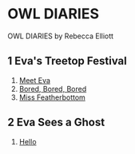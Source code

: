 # OWL DIARIES

OWL DIARIES by Rebecca Elliott

## 1 Eva's Treetop Festival

1. [Meet Eva](01/1)
2. [Bored, Bored, Bored](01/2)
3. [Miss Featherbottom](01/3)

## 2 Eva Sees a Ghost

1. [Hello](02/1)
